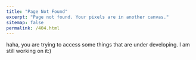```yaml
---
title: "Page Not Found"
excerpt: "Page not found. Your pixels are in another canvas."
sitemap: false
permalink: /404.html
---
```


haha, you are trying to access some things that are under developing. I am still working on it:)

<script type="text/javascript">
  var GOOG_FIXURL_LANG = 'en';
  var GOOG_FIXURL_SITE = '{{ site.url }}'
</script>
<script type="text/javascript"
  src="//linkhelp.clients.google.com/tbproxy/lh/wm/fixurl.js">
</script>
